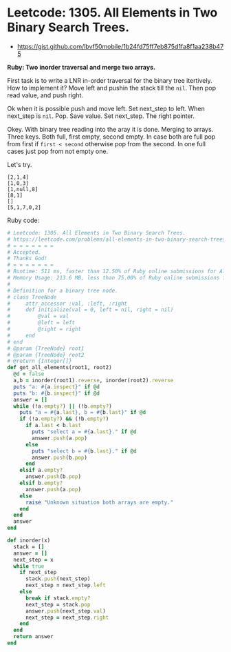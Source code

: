 # Leetcode: 1305. All Elements in Two Binary Search Trees.

- https://gist.github.com/lbvf50mobile/1b24fd75ff7eb875d1fa8f1aa238b475
 
**Ruby: Two inorder traversal and merge two arrays.**


First task is to write a LNR in-order traversal for the binary tree itertively. How to implement it?  Move left and pushin the stack till the `nil`. Then pop read value, and push right.

Ok when it is possible push and move left. Set next_step to left.
When next_step is `nil`. Pop. Save value. Set next_step. The right pointer. 


Okey. With binary tree reading into the aray it is done. Merging to arrays.
Three keys. Both full, first empty, second empty.
In case both are full pop from first if `first < second` otherwise pop from the second.
In one full cases just pop from not empty one.

Let's try.
```
[2,1,4]
[1,0,3]
[1,null,8]
[8,1]
[]
[5,1,7,0,2]
```

Ruby code:
```Ruby
# Leetcode: 1305. All Elements in Two Binary Search Trees.
# https://leetcode.com/problems/all-elements-in-two-binary-search-trees/
# = = = = = = =
# Accepted.
# Thanks God!
# = = = = = = =
# Runtime: 511 ms, faster than 12.50% of Ruby online submissions for All Elements in Two Binary Search Trees.
# Memory Usage: 213.6 MB, less than 75.00% of Ruby online submissions for All Elements in Two Binary Search Trees.
#
# Definition for a binary tree node.
# class TreeNode
#     attr_accessor :val, :left, :right
#     def initialize(val = 0, left = nil, right = nil)
#         @val = val
#         @left = left
#         @right = right
#     end
# end
# @param {TreeNode} root1
# @param {TreeNode} root2
# @return {Integer[]}
def get_all_elements(root1, root2)
  @d = false
  a,b = inorder(root1).reverse, inorder(root2).reverse
  puts "a: #{a.inspect}" if @d
  puts "b: #{b.inspect}" if @d
  answer = []
  while (!a.empty?) || (!b.empty?)
    puts "a = #{a.last}, b = #{b.last}" if @d
    if (!a.empty?) && (!b.empty?)
      if a.last < b.last
        puts "select a = #{a.last}." if @d
        answer.push(a.pop)
      else
        puts "select b = #{b.last}." if @d
        answer.push(b.pop)
      end
    elsif a.empty?
      answer.push(b.pop)
    elsif b.empty?
      answer.push(a.pop)
    else
      raise "Unknown situation both arrays are empty."
    end
  end
  answer
end

def inorder(x)
  stack = []
  answer = []
  next_step = x
  while true
    if next_step
      stack.push(next_step)
      next_step = next_step.left
    else
      break if stack.empty?
      next_step = stack.pop
      answer.push(next_step.val)
      next_step = next_step.right
    end
  end
  return answer
end
```
